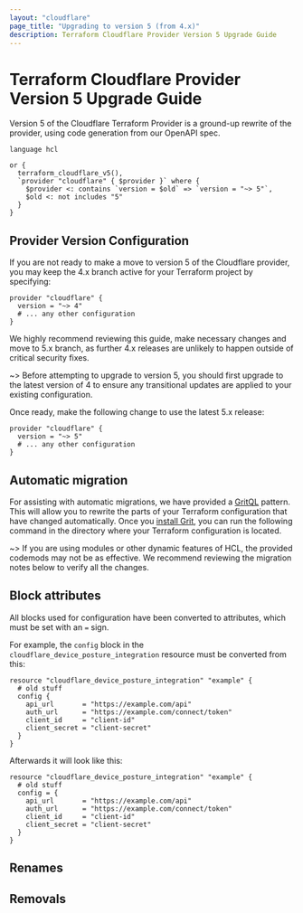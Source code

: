 ```yaml
---
layout: "cloudflare"
page_title: "Upgrading to version 5 (from 4.x)"
description: Terraform Cloudflare Provider Version 5 Upgrade Guide
---
```


# Terraform Cloudflare Provider Version 5 Upgrade Guide

Version 5 of the Cloudflare Terraform Provider is a ground-up rewrite of the provider, using code generation from our OpenAPI spec.

```grit
language hcl

or {
  terraform_cloudflare_v5(),
  `provider "cloudflare" { $provider }` where {
    $provider <: contains `version = $old` => `version = "~> 5"`,
    $old <: not includes "5"
  }
}
```

## Provider Version Configuration

If you are not ready to make a move to version 5 of the Cloudflare provider,
you may keep the 4.x branch active for your Terraform project by specifying:

```hcl
provider "cloudflare" {
  version = "~> 4"
  # ... any other configuration
}
```

We highly recommend reviewing this guide, make necessary changes and move to
5.x branch, as further 4.x releases are unlikely to happen outside of critical
security fixes.

~> Before attempting to upgrade to version 5, you should first upgrade to the
latest version of 4 to ensure any transitional updates are applied to your
existing configuration.

Once ready, make the following change to use the latest 5.x release:

```hcl
provider "cloudflare" {
  version = "~> 5"
  # ... any other configuration
}
```

## Automatic migration

For assisting with automatic migrations, we have provided a [GritQL] pattern.
This will allow you to rewrite the parts of your Terraform configuration that have changed automatically. Once you [install Grit], you can run the following
command in the directory where your Terraform configuration is located.

~> If you are using modules or other dynamic features of HCL, the provided
codemods may not be as effective. We recommend reviewing the migration notes below to verify all the changes.

## Block attributes

All blocks used for configuration have been converted to attributes, which must be set with an `=` sign.

For example, the `config` block in the `cloudflare_device_posture_integration` resource must be converted from this:

```hcl
resource "cloudflare_device_posture_integration" "example" {
  # old stuff
  config {
    api_url       = "https://example.com/api"
    auth_url      = "https://example.com/connect/token"
    client_id     = "client-id"
    client_secret = "client-secret"
  }
}
```

Afterwards it will look like this:

```hcl
resource "cloudflare_device_posture_integration" "example" {
  # old stuff
  config = {
    api_url       = "https://example.com/api"
    auth_url      = "https://example.com/connect/token"
    client_id     = "client-id"
    client_secret = "client-secret"
  }
}
```

## Renames

## Removals

[GritQL]: https://www.grit.io/
[install Grit]: https://docs.grit.io/cli/quickstart
